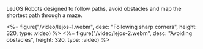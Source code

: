 LeJOS Robots designed to follow paths, avoid obstacles and map the shortest path through a maze.

<div class="centre">
	<%= figure("/video/lejos-1.webm", desc: "Following sharp corners", height: 320, type: :video) %>
	<%= figure("/video/lejos-2.webm", desc: "Avoiding obstacles", height: 320, type: :video) %>
</div>
